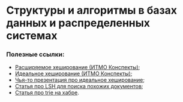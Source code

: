 # Структуры и алгоритмы в базах данных и распределенных системах

### Полезные ссылки:
- [Расширяемое хеширование (ИТМО Конспекты)](https://clck.ru/3GWfYg);
- [Идеальное хеширование (ИТМО Конспекты)](https://neerc.ifmo.ru/wiki/index.php?title=%D0%98%D0%B4%D0%B5%D0%B0%D0%BB%D1%8C%D0%BD%D0%BE%D0%B5_%D1%85%D0%B5%D1%88%D0%B8%D1%80%D0%BE%D0%B2%D0%B0%D0%BD%D0%B8%D0%B5);
- [Чья-то презентация про идеальное хеширование](https://www.dropbox.com/scl/fo/y5x5rbqbih6wlvn7w0qt1/AJV3t3Kz0BAE4FX3BLAnhJ0?dl=0&e=1&preview=l5_2-Cuckoo-hashing.pdf&rlkey=23od60wq2eagu2vj6syn7h4hy);
- [Статья про LSH для поиска похожих документов](https://www.pinecone.io/learn/series/faiss/locality-sensitive-hashing/);
- [Статья про trie на хабре](https://habr.com/ru/articles/111874/).